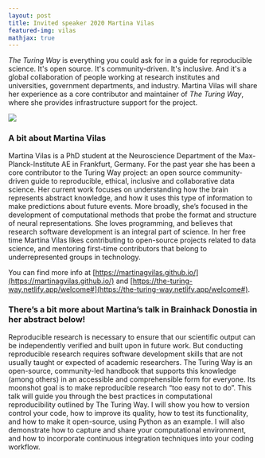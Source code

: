 ```yaml
---
layout: post
title: Invited speaker 2020 Martina Vilas
featured-img: vilas
mathjax: true
---
```


*The Turing Way* is everything you could ask for in a guide for reproducible science. It's open source. It's community-driven. It's inclusive. And it's a global collaboration of people working at research institutes and universities, government departments, and industry. Martina Vilas will share her experience as a core contributor and maintainer of *The Turing Way*, where she provides infrastructure support for the project.

![](https://brainhack-donostia.github.io/assets/img/posts/vilas.jpg)

### A bit about Martina Vilas

Martina Vilas is a PhD student at the Neuroscience Department of the Max-Planck-Institute AE in Frankfurt, Germany. For the past year she has been a core contributor to the Turing Way project: an open source community-driven guide to reproducible, ethical, inclusive and collaborative data science. Her current work focuses on understanding how the brain represents abstract knowledge, and how it uses this type of information to make predictions about future events. More broadly, she’s focused in the development of computational methods that probe the format and structure of neural representations. She loves programming, and believes that research software development is an integral part of science. In her free time Martina Vilas likes contributing to open-source projects related to data science, and mentoring first-time contributors that belong to underrepresented groups in technology.

You can find more info at [https://martinagvilas.github.io/](https://martinagvilas.github.io/) and [https://the-turing-way.netlify.app/welcome#](https://the-turing-way.netlify.app/welcome#).

### There’s a bit more about Martina’s talk in Brainhack Donostia in her abstract below!

Reproducible research is necessary to ensure that our scientific output can be independently verified and built upon in future work. But conducting reproducible research requires software development skills that are not usually taught or expected of academic researchers. The Turing Way is an open-source, community-led handbook that supports this knowledge (among others) in an accessible and comprehensible form for everyone. Its moonshot goal is to make reproducible research “too easy not to do”. This talk will guide you through the best practices in computational reproducibility outlined by The Turing Way. I will show you how to version control your code, how to improve its quality, how to test its functionality, and how to make it open-source, using Python as an example. I will also demonstrate how to capture and share your computational environment, and how to incorporate continuous integration techniques into your coding workflow.
